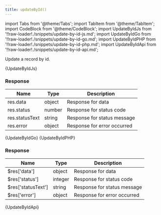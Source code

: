 ```yaml
---
title: updateById()
---
```


import Tabs from '@theme/Tabs';
import TabItem from '@theme/TabItem';
import CodeBlock from '@theme/CodeBlock';
import UpdateByIdJs from '!!raw-loader!./snippets/update-by-id-js.md';
import UpdateByIdGo from '!!raw-loader!./snippets/update-by-id-go.md';
import UpdateByIdPHP from '!!raw-loader!./snippets/update-by-id-php.md';
import UpdateByIdApi from '!!raw-loader!./snippets/update-by-id-api.md';

Update a record by id.

<Tabs>
  <TabItem value="javascript" label="Javascript" default>
    <CodeBlock className="language-jsx">
      {UpdateByIdJs}
    </CodeBlock>

### Response

| Name            | Type   | Description |
| --------------- | ------ | ----------- | 
| res.data    | object | Response for data |
| res.status  | number | Response for status code |
| res.statusText | string | Response for status message |
| res.error | object | Response for error occurred |

  </TabItem>
  <TabItem value="go" label="Go" default>
    <CodeBlock className="language-jsx">
      {UpdateByIdGo}
    </CodeBlock>
  </TabItem>
  <TabItem value="php" label="PHP" default>
    <CodeBlock className="language-jsx">
      {UpdateByIdPHP}
    </CodeBlock>

### Response

| Name            | Type   | Description |
| --------------- | ------ | ----------- | 
| $res['data']    | object | Response for data |
| $res['status']  | integer | Response for status code |
| $res['statusText'] | string | Response for status message |
| $res['error'] | object | Response for error occurred |

  </TabItem>
  <TabItem value="API" label="API">
    <CodeBlock className="language-jsx" title="[PATCH]">
      {UpdateByIdApi}
    </CodeBlock>
  </TabItem>
</Tabs>
